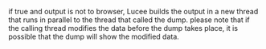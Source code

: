if true and output is not to browser, Lucee builds the output in a new thread that runs in parallel to the thread that called the dump.  please note that if the calling thread modifies the data before the dump takes place, it is possible that the dump will show the modified data.